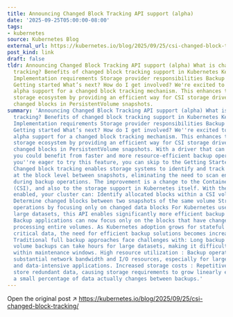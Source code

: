 ```yaml
---
title: Announcing Changed Block Tracking API support (alpha)
date: '2025-09-25T05:00:00-08:00'
tags:
- kubernetes
source: Kubernetes Blog
external_url: https://kubernetes.io/blog/2025/09/25/csi-changed-block-tracking/
post_kind: link
draft: false
tldr: Announcing Changed Block Tracking API support (alpha) What is changed block
  tracking? Benefits of changed block tracking support in Kubernetes Key components
  Implementation requirements Storage provider responsibilities Backup solution responsibilities
  Getting started What’s next? How do I get involved? We're excited to announce the
  alpha support for a changed block tracking mechanism. This enhances the Kubernetes
  storage ecosystem by providing an efficient way for CSI storage drivers to identify
  changed blocks in PersistentVolume snapshots.
summary: 'Announcing Changed Block Tracking API support (alpha) What is changed block
  tracking? Benefits of changed block tracking support in Kubernetes Key components
  Implementation requirements Storage provider responsibilities Backup solution responsibilities
  Getting started What’s next? How do I get involved? We''re excited to announce the
  alpha support for a changed block tracking mechanism. This enhances the Kubernetes
  storage ecosystem by providing an efficient way for CSI storage drivers to identify
  changed blocks in PersistentVolume snapshots. With a driver that can use the feature,
  you could benefit from faster and more resource-efficient backup operations. If
  you''re eager to try this feature, you can skip to the Getting Started section.
  Changed block tracking enables storage systems to identify and track modifications
  at the block level between snapshots, eliminating the need to scan entire volumes
  during backup operations. The improvement is a change to the Container Storage Interface
  (CSI), and also to the storage support in Kubernetes itself. With the alpha feature
  enabled, your cluster can: Identify allocated blocks within a CSI volume snapshot
  Determine changed blocks between two snapshots of the same volume Streamline backup
  operations by focusing only on changed data blocks For Kubernetes users managing
  large datasets, this API enables significantly more efficient backup processes.
  Backup applications can now focus only on the blocks that have changed, rather than
  processing entire volumes. As Kubernetes adoption grows for stateful workloads managing
  critical data, the need for efficient backup solutions becomes increasingly important.
  Traditional full backup approaches face challenges with: Long backup windows : Full
  volume backups can take hours for large datasets, making it difficult to complete
  within maintenance windows. High resource utilization : Backup operations consume
  substantial network bandwidth and I/O resources, especially for large data volumes
  and data-intensive applications. Increased storage costs : Repetitive full backups
  store redundant data, causing storage requirements to grow linearly even when only
  a small percentage of data actually changes between backups.'
---
```

Open the original post ↗ https://kubernetes.io/blog/2025/09/25/csi-changed-block-tracking/
